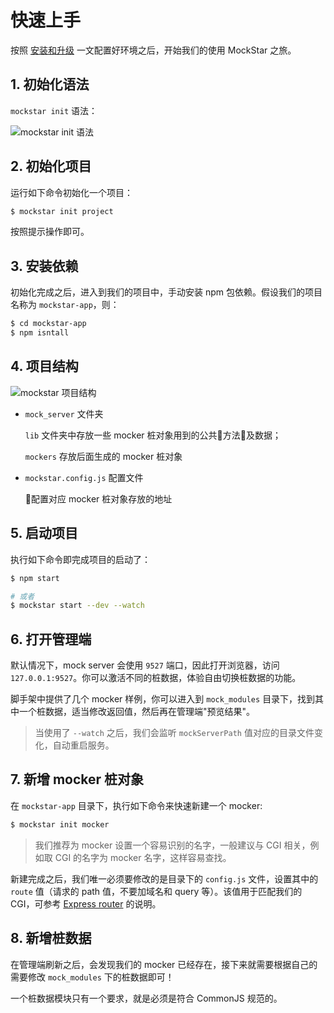 # 快速上手

按照 [安装和升级](install.md) 一文配置好环境之后，开始我们的使用 MockStar 之旅。

## 1. 初始化语法

`mockstar init` 语法：

![`mockstar init` 语法](./images/mockstarinit.png)

## 2. 初始化项目

运行如下命令初始化一个项目：

```bash
$ mockstar init project
```

按照提示操作即可。

## 3. 安装依赖

初始化完成之后，进入到我们的项目中，手动安装 npm 包依赖。假设我们的项目名称为 `mockstar-app`，则：

```bash
$ cd mockstar-app
$ npm isntall
```

## 4. 项目结构
![`mockstar` 项目结构](./images/mockstarinit.png)
- `mock_server` 文件夹

    `lib` 文件夹中存放一些 mocker 桩对象用到的公共方法及数据；

    `mockers` 存放后面生成的 mocker 桩对象
- `mockstar.config.js` 配置文件

    配置对应 mocker 桩对象存放的地址

## 5. 启动项目

执行如下命令即完成项目的启动了：

```bash
$ npm start

# 或者
$ mockstar start --dev --watch
```

## 6. 打开管理端

默认情况下，mock server 会使用 `9527` 端口，因此打开浏览器，访问 `127.0.0.1:9527`。你可以激活不同的桩数据，体验自由切换桩数据的功能。

脚手架中提供了几个 mocker 样例，你可以进入到 `mock_modules` 目录下，找到其中一个桩数据，适当修改返回值，然后再在管理端"预览结果"。

> 当使用了 `--watch` 之后，我们会监听 `mockServerPath` 值对应的目录文件变化，自动重启服务。

## 7. 新增 mocker 桩对象

在 `mockstar-app` 目录下，执行如下命令来快速新建一个 mocker: 

```bash
$ mockstar init mocker
```

> 我们推荐为 mocker 设置一个容易识别的名字，一般建议与 CGI 相关，例如取 CGI 的名字为 mocker 名字，这样容易查找。

新建完成之后，我们唯一必须要修改的是目录下的 `config.js` 文件，设置其中的 `route` 值（请求的 path 值，不要加域名和 query 等）。该值用于匹配我们的 CGI，可参考 [Express router](http://expressjs.com/en/4x/api.html#router) 的说明。

## 8. 新增桩数据

在管理端刷新之后，会发现我们的 mocker 已经存在，接下来就需要根据自己的需要修改 `mock_modules` 下的桩数据即可！

一个桩数据模块只有一个要求，就是必须是符合 CommonJS 规范的。
